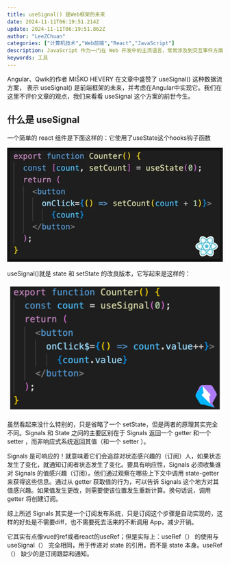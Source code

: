 ```yaml
---
title: useSignal() 是Web框架的未来
date: 2024-11-11T06:19:51.214Z
update: 2024-11-11T06:19:51.862Z
author: "LeeZChuan"
categories: ["计算机技术","Web前端","React","JavaScript"]
description: JavaScript 作为一门在 Web 开发中的主流语言，常常涉及到交互事件方面的应用，这不可避免的用到了异步编程的方法，而它本身则是单线程运行的。在以往的开发中，异步编程正变得越来越难管理，新的 Promise 标准 API 将使得异步编程更加方便、安全。
keywords: 工具
---
```



Angular、Qwik的作者 MIŠKO HEVERY 在文章中盛赞了 useSignal() 这种数据流方案， 表示 useSignal() 是前端框架的未来，并考虑在Angular中实现它。我们在这里不评价文章的观点，我们来看看 useSignal 这个方案的前世今生。


## 什么是 useSignal

一个简单的 react 组件是下面这样的：它使用了useState这个hooks钩子函数

![useState](./useState.png)

useSignal()就是 state 和 setState 的改良版本，它写起来是这样的：

![useSignal](./useSignal.png)


虽然看起来没什么特别的，只是省略了一个 setState，但是两者的原理其实完全不同。Signals 和 State 之间的主要区别在于 Signals 返回一个 getter 和一个 setter ，而非响应式系统返回其值（和一个 setter ）。

Signals 是可响应的！就意味着它们会追踪对状态感兴趣的（订阅）人，如果状态发生了变化，就通知订阅者状态发生了变化。要具有响应性，Signals 必须收集谁对 Signals 的值感兴趣（订阅）。他们通过观察在哪些上下文中调用 state-getter 来获得这些信息。通过从 getter 获取值的行为，可以告诉 Signals 这个地方对其值感兴趣。如果值发生更改，则需要使该位置发生重新计算。换句话说，调用 getter 将创建订阅。

综上所述 Signals 其实是一个订阅发布系统，只是订阅这个步骤是自动实现的，这样的好处是不需要diff，也不需要死去活来的不断调用 App，减少开销。


它其实有点像vue的ref或者react的useRef；但是实际上：useRef（） 的使用与 useSignal（） 完全相同，用于传递对 state 的引用，而不是 state 本身。useRef（） 缺少的是订阅跟踪和通知。